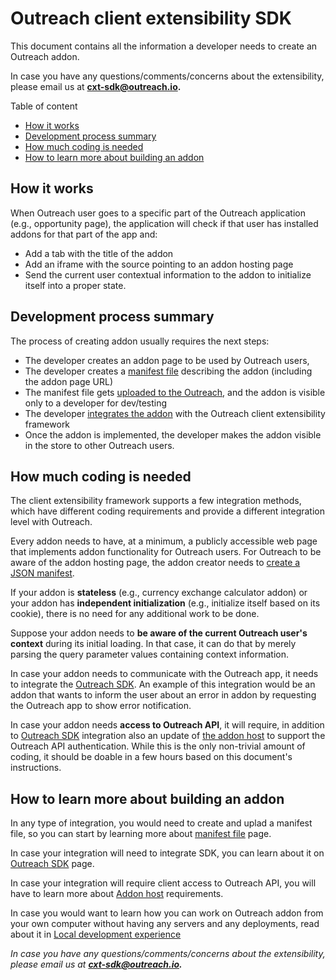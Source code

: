 <!-- omit in toc -->
# Outreach client extensibility SDK

This document contains all the information a developer needs to create an Outreach addon.

In case you have any questions/comments/concerns about the extensibility, please email us at **cxt-sdk@outreach.io.**

Table of content

- [How it works](#how-it-works)
- [Development process summary](#development-process-summary)
- [How much coding is needed](#how-much-coding-is-needed)
- [How to learn more about building an addon](#how-to-learn-more-about-building-an-addon)

## How it works

When Outreach user goes to a specific part of the Outreach application (e.g., opportunity page), the application will check if that user has installed addons for that part of the app and:

- Add a tab with the title of the addon
- Add an iframe with the source pointing to an addon hosting page
- Send the current user contextual information to the addon to initialize itself into a proper state.

## Development process summary

The process of creating addon usually requires the next steps:

- The developer creates an addon page to be used by Outreach users,
- The developer creates a [manifest file](/docs/manifest.md)  describing the addon (including the addon page URL)
- The manifest file gets [uploaded to the Outreach](/docs/manifest.md#uploading-the-manifest), and the addon is visible only to a developer for dev/testing
- The developer [integrates the addon](/docs/host.md) with the Outreach client extensibility framework
- Once the addon is implemented, the developer makes the addon visible in the store to other Outreach users.

## How much coding is needed

The client extensibility framework supports a few integration methods, which have different coding requirements and provide a different integration level with Outreach.

Every addon needs to have, at a minimum, a publicly accessible web page that implements addon functionality for Outreach users. For Outreach to be aware of the addon hosting page, the addon creator needs to  [create a JSON manifest](/docs/manifest.md).

If your addon is **stateless** (e.g., currency exchange calculator addon)  or your addon has **independent initialization** (e.g., initialize itself based on its cookie), there is no need for any additional work to be done.

Suppose your addon needs to **be aware of the current Outreach user's context** during its initial loading. In that case, it can do that by merely parsing the query parameter values containing context information.

In case your addon needs to communicate with the Outreach app, it needs to integrate the [Outreach SDK](/docs/sdk.md).
An example of this integration would be an addon that wants to inform the user about an error in addon by requesting the Outreach app to show error notification.

In case your addon needs **access to Outreach API**,  it will require, in addition to [Outreach SDK](/docs/sdk.md) integration also an update of [the addon host](/docs/host.md) to support the Outreach API authentication.
While this is the only non-trivial amount of coding, it should be doable in a few hours based on this document's instructions.

## How to learn more about building an addon

In any type of integration, you would need to create and uplad a manifest file, so you can start by learning more about [manifest file](/docs/manifest.md) page.

In case your integration will need to integrate SDK, you can learn about it on [Outreach SDK](/docs/sdk.md) page.

In case your integration will require client access to Outreach API, you will have to learn more about [Addon host](/docs/host.md) requirements.

In case you would want to learn how you can work on Outreach addon from your own computer without having any servers and any deployments, read about it in  [Local development experience](/docs/devxp.md)

*In case you have any questions/comments/concerns about the extensibility, please email us at **cxt-sdk@outreach.io.***
